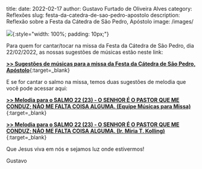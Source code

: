 title: 
date: 2022-02-17
author: Gustavo Furtado de Oliveira Alves
category: Reflexões
slug: festa-da-catedra-de-sao-pedro-apostolo
description: Reflexão sobre a Festa da Cátedra de São Pedro, Apóstolo
image: /images/

![](/images/){:style="width: 100%; padding: 10px;"}

Para quem for cantar/tocar na missa da Festa da Cátedra de São Pedro, dia  22/02/2022, as nossas sugestões de músicas estão neste link:

[**>> Sugestões de músicas para a missa da Festa da Cátedra de São Pedro, Apóstolo**](https://musicasparamissa.com.br/sugestoes-para/festa-da-catedra-de-sao-pedro-apostolo/){:target=\_blank}

E se for cantar o salmo na missa, temos duas sugestões de melodia que você pode acessar aqui:

[**>> Melodia para o SALMO 22 (23) - O SENHOR É O PASTOR QUE ME CONDUZ; NÃO ME FALTA COISA ALGUMA. (Equipe Músicas para Missa)**](https://musicasparamissa.com.br/musica/salmo-22-23-o-senhor-e-o-pastor/){:target=\_blank}

[**>> Melodia para o SALMO 22 (23) - O SENHOR É O PASTOR QUE ME CONDUZ; NÃO ME FALTA COISA ALGUMA. (Ir. Miria T. Kolling)**](https://musicasparamissa.com.br/musica/salmo-22-23%E2%80%93o-senhor-e-o-pastor-que-me-conduz-arq-goiania/){:target=\_blank}

Que Jesus viva em nós e sejamos luz onde estivermos!

Gustavo